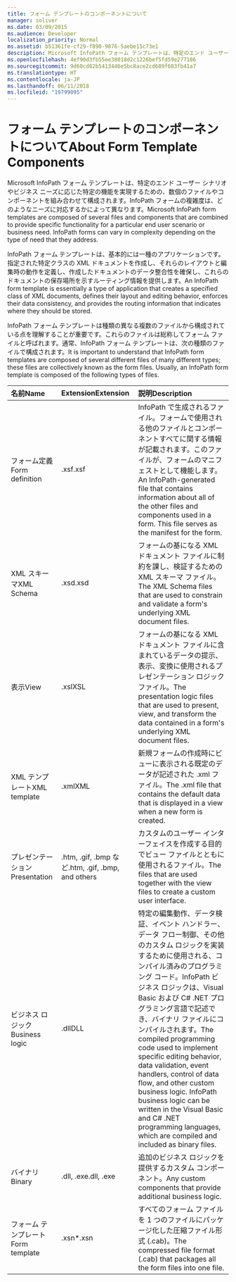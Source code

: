 ```yaml
---
title: フォーム テンプレートのコンポーネントについて
manager: soliver
ms.date: 03/09/2015
ms.audience: Developer
localization_priority: Normal
ms.assetid: b51361fe-cf29-f890-9876-5aebe15c73e1
description: Microsoft InfoPath フォーム テンプレートは、特定のエンド ユーザー シナリオやビジネス ニーズに応じた特定の機能を実現するための、数個のファイルやコンポーネントを組み合わせて構成されます。InfoPath フォームの複雑度は、どのようなニーズに対応するかによって異なります。
ms.openlocfilehash: 4ef90d3fb55ee38018d2c1226bef5fd59e277186
ms.sourcegitcommit: 9d60cd82b5413446e5bc8ace2cd689f683fb41a7
ms.translationtype: HT
ms.contentlocale: ja-JP
ms.lasthandoff: 06/11/2018
ms.locfileid: "19799095"
---
```

# <a name="about-form-template-components"></a><span data-ttu-id="caf1d-104">フォーム テンプレートのコンポーネントについて</span><span class="sxs-lookup"><span data-stu-id="caf1d-104">About Form Template Components</span></span>

<span data-ttu-id="caf1d-p102">Microsoft InfoPath フォーム テンプレートは、特定のエンド ユーザー シナリオやビジネス ニーズに応じた特定の機能を実現するための、数個のファイルやコンポーネントを組み合わせて構成されます。InfoPath フォームの複雑度は、どのようなニーズに対応するかによって異なります。</span><span class="sxs-lookup"><span data-stu-id="caf1d-p102">Microsoft InfoPath form templates are composed of several files and components that are combined to provide specific functionality for a particular end user scenario or business need. InfoPath forms can vary in complexity depending on the type of need that they address.</span></span>
  
<span data-ttu-id="caf1d-107">InfoPath フォーム テンプレートは、基本的には一種のアプリケーションです。指定された特定クラスの XML ドキュメントを作成し、それらのレイアウトと編集時の動作を定義し、作成したドキュメントのデータ整合性を確保し、これらのドキュメントの保存場所を示すルーティング情報を提供します。</span><span class="sxs-lookup"><span data-stu-id="caf1d-107">An InfoPath form template is essentially a type of application that creates a specified class of XML documents, defines their layout and editing behavior, enforces their data consistency, and provides the routing information that indicates where they should be stored.</span></span>
  
<span data-ttu-id="caf1d-p103">InfoPath フォーム テンプレートは種類の異なる複数のファイルから構成されている点を理解することが重要です。これらのファイルは総称してフォーム ファイルと呼ばれます。通常、InfoPath フォーム テンプレートは、次の種類のファイルで構成されます。</span><span class="sxs-lookup"><span data-stu-id="caf1d-p103">It is important to understand that InfoPath form templates are composed of several different files of many different types; these files are collectively known as the form files. Usually, an InfoPath form template is composed of the following types of files.</span></span>
  
|<span data-ttu-id="caf1d-110">**名前**</span><span class="sxs-lookup"><span data-stu-id="caf1d-110">**Name**</span></span>|<span data-ttu-id="caf1d-111">**Extension**</span><span class="sxs-lookup"><span data-stu-id="caf1d-111">**Extension**</span></span>|<span data-ttu-id="caf1d-112">**説明**</span><span class="sxs-lookup"><span data-stu-id="caf1d-112">**Description**</span></span>|
|:-----|:-----|:-----|
|<span data-ttu-id="caf1d-113">フォーム定義</span><span class="sxs-lookup"><span data-stu-id="caf1d-113">Form definition</span></span>  <br/> |<span data-ttu-id="caf1d-114">.xsf</span><span class="sxs-lookup"><span data-stu-id="caf1d-114">.xsf</span></span>  <br/> |<span data-ttu-id="caf1d-p104">InfoPath で生成されるファイル。フォームで使用される他のファイルとコンポーネントすべてに関する情報が記載されます。このファイルが、フォームのマニフェストとして機能します。</span><span class="sxs-lookup"><span data-stu-id="caf1d-p104">An InfoPath-generated file that contains information about all of the other files and components used in a form. This file serves as the manifest for the form.</span></span>  <br/> |
|<span data-ttu-id="caf1d-117">XML スキーマ</span><span class="sxs-lookup"><span data-stu-id="caf1d-117">XML Schema</span></span>  <br/> |<span data-ttu-id="caf1d-118">.xsd</span><span class="sxs-lookup"><span data-stu-id="caf1d-118">.xsd</span></span>  <br/> |<span data-ttu-id="caf1d-119">フォームの基になる XML ドキュメント ファイルに制約を課し、検証するための XML スキーマ ファイル。</span><span class="sxs-lookup"><span data-stu-id="caf1d-119">The XML Schema files that are used to constrain and validate a form's underlying XML document files.</span></span>  <br/> |
|<span data-ttu-id="caf1d-120">表示</span><span class="sxs-lookup"><span data-stu-id="caf1d-120">View</span></span>  <br/> |<span data-ttu-id="caf1d-121">.xsl</span><span class="sxs-lookup"><span data-stu-id="caf1d-121">XSL</span></span>  <br/> |<span data-ttu-id="caf1d-122">フォームの基になる XML ドキュメント ファイルに含まれているデータの提示、表示、変換に使用されるプレゼンテーション ロジック ファイル。</span><span class="sxs-lookup"><span data-stu-id="caf1d-122">The presentation logic files that are used to present, view, and transform the data contained in a form's underlying XML document files.</span></span>  <br/> |
|<span data-ttu-id="caf1d-123">XML テンプレート</span><span class="sxs-lookup"><span data-stu-id="caf1d-123">XML template</span></span>  <br/> |<span data-ttu-id="caf1d-124">.xml</span><span class="sxs-lookup"><span data-stu-id="caf1d-124">XML</span></span>  <br/> |<span data-ttu-id="caf1d-125">新規フォームの作成時にビューに表示される既定のデータが記述された .xml ファイル。</span><span class="sxs-lookup"><span data-stu-id="caf1d-125">The .xml file that contains the default data that is displayed in a view when a new form is created.</span></span>  <br/> |
|<span data-ttu-id="caf1d-126">プレゼンテーション</span><span class="sxs-lookup"><span data-stu-id="caf1d-126">Presentation</span></span>  <br/> |<span data-ttu-id="caf1d-127">.htm, .gif, .bmp など</span><span class="sxs-lookup"><span data-stu-id="caf1d-127">.htm, .gif, .bmp, and others</span></span>  <br/> |<span data-ttu-id="caf1d-128">カスタムのユーザー インターフェイスを作成する目的でビュー ファイルとともに使用されるファイル。</span><span class="sxs-lookup"><span data-stu-id="caf1d-128">The files that are used together with the view files to create a custom user interface.</span></span>  <br/> |
|<span data-ttu-id="caf1d-129">ビジネス ロジック</span><span class="sxs-lookup"><span data-stu-id="caf1d-129">Business logic</span></span>  <br/> |<span data-ttu-id="caf1d-130">.dll</span><span class="sxs-lookup"><span data-stu-id="caf1d-130">DLL</span></span>  <br/> |<span data-ttu-id="caf1d-p105">特定の編集動作、データ検証、イベント ハンドラー、データ フロー制御、その他のカスタム ロジックを実装するために使用される、コンパイル済みのプログラミング コード。InfoPath ビジネス ロジックは、Visual Basic および C# .NET プログラミング言語で記述でき、バイナリ ファイルにコンパイルされます。</span><span class="sxs-lookup"><span data-stu-id="caf1d-p105">The compiled programming code used to implement specific editing behavior, data validation, event handlers, control of data flow, and other custom business logic. InfoPath business logic can be written in the Visual Basic and C# .NET programming languages, which are compiled and included as binary files.</span></span>  <br/> |
|<span data-ttu-id="caf1d-133">バイナリ</span><span class="sxs-lookup"><span data-stu-id="caf1d-133">Binary</span></span>  <br/> |<span data-ttu-id="caf1d-134">.dll, .exe</span><span class="sxs-lookup"><span data-stu-id="caf1d-134">.dll, .exe</span></span>  <br/> | <span data-ttu-id="caf1d-135">追加のビジネス ロジックを提供するカスタム コンポーネント。</span><span class="sxs-lookup"><span data-stu-id="caf1d-135">Any custom components that provide additional business logic.</span></span>  <br/> |
|<span data-ttu-id="caf1d-136">フォーム テンプレート</span><span class="sxs-lookup"><span data-stu-id="caf1d-136">Form template</span></span>  <br/> |<span data-ttu-id="caf1d-137">.xsn</span><span class="sxs-lookup"><span data-stu-id="caf1d-137">\*.xsn</span></span>  <br/> |<span data-ttu-id="caf1d-138">すべてのフォーム ファイルを 1 つのファイルにパッケージ化した圧縮ファイル形式 (.cab)。</span><span class="sxs-lookup"><span data-stu-id="caf1d-138">The compressed file format (.cab) that packages all the form files into one file.</span></span>  <br/> |
   

